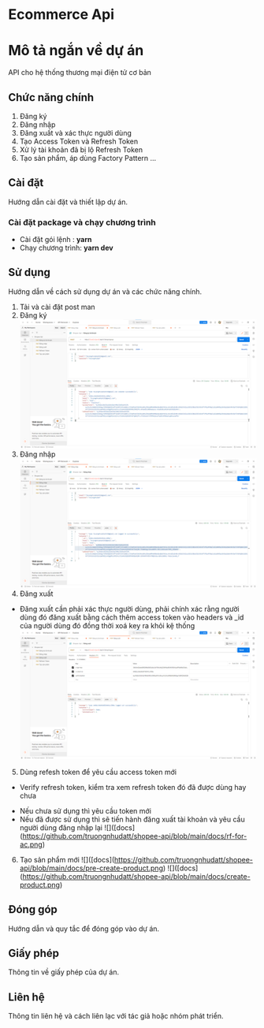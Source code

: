 # Ecommerce Api

# Mô tả ngắn về dự án
API cho hệ thống thương mại điện tử cơ bản
## Chức năng chính
1. Đăng ký
2. Đăng nhập
3. Đăng xuất và xác thực người dùng
4. Tạo Access Token và Refresh Token
5. Xử lý tài khoản đã bị lộ Refresh Token
6. Tạo sản phẩm, áp dùng Factory Pattern
...

## Cài đặt
Hướng dẫn cài đặt và thiết lập dự án.
### Cài đặt package và chạy chương trình
- Cài đặt gói lệnh :  __yarn__
- Chạy chương trình: __yarn dev__
## Sử dụng

Hướng dẫn về cách sử dụng dự án và các chức năng chính.
1. Tải và cài đặt post man
2. Đăng ký
![](https://github.com/truongnhudatt/shopee-api/blob/main/docs/register-user.png)
3. Đăng nhập
![](https://github.com/truongnhudatt/shopee-api/blob/main/docs/login-user.png)
4. Đăng xuất
- Đăng xuất cần phải xác thực người dùng, phải chính xác rằng người dùng đó đăng xuất bằng cách thêm access token vào headers và _id của người dùng đó đồng thời xoá key ra khỏi kệ thống
![](https://github.com/truongnhudatt/shopee-api/blob/main/docs/logout-user.png)
5. Dùng refesh token để yêu cầu access token mới
- Verify refresh token, kiểm tra xem refresh token đó đã được dùng hay chưa
+ Nếu chưa sử dụng thì yêu cầu token mới
+ Nếu đã được sử dụng thì sẽ tiến hành đăng xuất tài khoản và yêu cầu người dùng đăng nhập lại
![]([docs\](https://github.com/truongnhudatt/shopee-api/blob/main/docs/rf-for-ac.png)
6. Tạo sản phẩm mới
![]([docs\](https://github.com/truongnhudatt/shopee-api/blob/main/docs/pre-create-product.png)
![]([docs\](https://github.com/truongnhudatt/shopee-api/blob/main/docs/create-product.png)

## Đóng góp

Hướng dẫn và quy tắc để đóng góp vào dự án.

## Giấy phép

Thông tin về giấy phép của dự án.

## Liên hệ

Thông tin liên hệ và cách liên lạc với tác giả hoặc nhóm phát triển.
